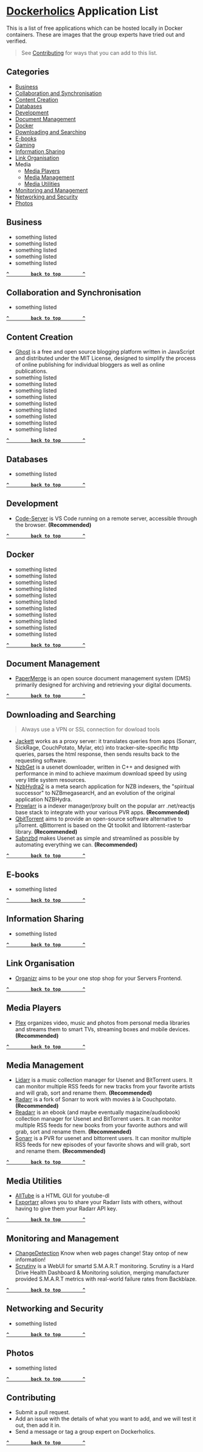 # [Dockerholics](https://www.facebook.com/groups/205764024543769) Application List
This is a list of free applications which can be hosted locally  in Docker containers. These are images that the group experts have tried out and verified.
> See [Contributing](#Contributing) for ways that you can add to this list.

## Categories
- [Business](#Business)
- [Collaboration and Synchronisation](#Collaboration-and-Synchronisation)
- [Content Creation](#Content-Creation)
- [Databases](#Databases)
- [Development](#Development)
- [Document Management](#Document-Management)
- [Docker](#Docker)
- [Downloading and Searching](#Downloading-and-Searching)
- [E-books](#E-books)
- [Gaming](#Gaming)
- [Information Sharing](#Information-Sharing)
- [Link Organisation](#Link-Organisation)
- Media
  - [Media Players](#Media-Players)
  - [Media Management](#Media-Management)
  - [Media Utilities](#Media-Utilities)
- [Monitoring and Management](#Monitoring-and-Management)
- [Networking and Security](#Networking-and-Security)
- [Photos](#Photos)

## Business
- something listed
- something listed
- something listed
- something listed
- something listed

**[`^        back to top        ^`](#)**

## Collaboration and Synchronisation
- something listed

**[`^        back to top        ^`](#)**

## Content Creation
- [Ghost](https://hub.docker.com/_/ghost)
 is a free and open source blogging platform written in JavaScript and distributed under the MIT License, designed to simplify the process of online publishing for individual bloggers as well as online publications.
- something listed
- something listed
- something listed
- something listed
- something listed
- something listed
- something listed
- something listed
- something listed

**[`^        back to top        ^`](#)**

## Databases
- something listed

**[`^        back to top        ^`](#)**

## Development
- <a href='https://hub.docker.com/r/linuxserver/code-server' target='_blank'>Code-Server</a>
 is VS Code running on a remote server, accessible through the browser. **(Recommended)**

**[`^        back to top        ^`](#)**

## Docker

- something listed
- something listed
- something listed
- something listed
- something listed
- something listed
- something listed
- something listed
- something listed
- something listed
- something listed

**[`^        back to top        ^`](#)**

## Document Management
- [PaperMerge](https://hub.docker.com/r/linuxserver/papermerge)
 is an open source document management system (DMS) primarily designed for archiving and retrieving your digital documents.

**[`^        back to top        ^`](#)**

## Downloading and Searching
> Always use a VPN or SSL connection for dowload tools
- <a href='https://hub.docker.com/r/linuxserver/jackett' target='_blank'>Jackett</a>
 works as a proxy server: it translates queries from apps (Sonarr, SickRage, CouchPotato, Mylar, etc) into tracker-site-specific http queries, parses the html response, then sends results back to the requesting software.
- <a href='https://hub.docker.com/r/linuxserver/nzbget' target='_blank'>NzbGet</a>
 is a usenet downloader, written in C++ and designed with performance in mind to achieve maximum download speed by using very little system resources.
- <a href='https://hub.docker.com/r/linuxserver/nzbhydra2' target='_blank'>NzbHydra2</a>
 is a meta search application for NZB indexers, the "spiritual successor" to NZBmegasearcH, and an evolution of the original application NZBHydra.
- <a href='https://hub.docker.com/r/linuxserver/prowlarr' target='_blank'>Prowlarr</a>
 is a indexer manager/proxy built on the popular arr .net/reactjs base stack to integrate with your various PVR apps. **(Recommended)**
- <a href='https://hub.docker.com/r/linuxserver/qbittorrent' target='_blank'>QbitTorrent</a>
 aims to provide an open-source software alternative to µTorrent. qBittorrent is based on the Qt toolkit and libtorrent-rasterbar library. **(Recommended)**
- <a href='https://hub.docker.com/r/linuxserver/sabnzbd' target='_blank'>Sabnzbd</a>
 makes Usenet as simple and streamlined as possible by automating everything we can. **(Recommended)**
 
**[`^        back to top        ^`](#)**

## E-books
- something listed

**[`^        back to top        ^`](#)**

## Information Sharing
- something listed

**[`^        back to top        ^`](#)**

## Link Organisation
- [Organizr](https://hub.docker.com/r/organizr/organizr)
 aims to be your one stop shop for your Servers Frontend.

**[`^        back to top        ^`](#)**

## Media Players
- [Plex](https://hub.docker.com/r/linuxserver/plex)
 organizes video, music and photos from personal media libraries and streams them to smart TVs, streaming boxes and mobile devices. **(Recommended)**

**[`^        back to top        ^`](#)**

## Media Management
- [Lidarr](https://hub.docker.com/r/linuxserver/lidarr)
 is a music collection manager for Usenet and BitTorrent users. It can monitor multiple RSS feeds for new tracks from your favorite artists and will grab, sort and rename them. **(Recommended)**
- [Radarr](https://hub.docker.com/r/linuxserver/radarr)
 is a fork of Sonarr to work with movies à la Couchpotato. **(Recommended)**
- [Readarr](https://hub.docker.com/r/hotio/readarr)
 is an ebook (and maybe eventually magazine/audiobook) collection manager for Usenet and BitTorrent users. It can monitor multiple RSS feeds for new books from your favorite authors and will grab, sort and rename them. **(Recommended)**
- [Sonarr](https://hub.docker.com/r/linuxserver/sonarr)
 is a PVR for usenet and bittorrent users. It can monitor multiple RSS feeds for new episodes of your favorite shows and will grab, sort and rename them. **(Recommended)**

**[`^        back to top        ^`](#)**

## Media Utilities
- [AllTube](https://hub.docker.com/r/rudloff/alltube)
 is a HTML GUI for youtube-dl
- [Exportarr](https://hub.docker.com/r/petersem/exportarr)
 allows you to share your Radarr lists with others, without having to give them your Radarr API key.

**[`^        back to top        ^`](#)**

## Monitoring and Management
- [ChangeDetection](dgtlmoon/changedetection.io)
 Know when web pages change! Stay ontop of new information!
- [Scrutiny](https://hub.docker.com/r/linuxserver/scrutiny)
 is a WebUI for smartd S.M.A.R.T monitoring. Scrutiny is a Hard Drive Health Dashboard & Monitoring solution, merging manufacturer provided S.M.A.R.T metrics with real-world failure rates from Backblaze.

**[`^        back to top        ^`](#)**

## Networking and Security
- something listed

**[`^        back to top        ^`](#)**

## Photos
- something listed

**[`^        back to top        ^`](#)**

## Contributing
- Submit a pull request.
- Add an issue with the details of what you want to add, and we will test it out, then add it in.
- Send a message or tag a group expert on Dockerholics.

**[`^        back to top        ^`](#)**
